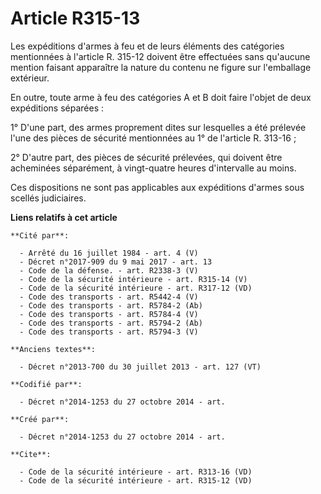 # Article R315-13

Les expéditions d'armes à feu et de leurs éléments des catégories mentionnées à l'article R. 315-12 doivent être effectuées
sans qu'aucune mention faisant apparaître la nature du contenu ne figure sur l'emballage extérieur. 

En outre, toute arme à feu des catégories A et B doit faire l'objet de deux expéditions séparées : 

1° D'une part, des armes proprement dites sur lesquelles a été prélevée l'une des pièces de sécurité mentionnées au 1° de
l'article R. 313-16 ; 

2° D'autre part, des pièces de sécurité prélevées, qui doivent être acheminées séparément, à vingt-quatre heures d'intervalle
au moins. 

Ces dispositions ne sont pas applicables aux expéditions d'armes sous scellés judiciaires.

**Liens relatifs à cet article**

	**Cité par**:

	  - Arrêté du 16 juillet 1984 - art. 4 (V)
	  - Décret n°2017-909 du 9 mai 2017 - art. 13
	  - Code de la défense. - art. R2338-3 (V)
	  - Code de la sécurité intérieure - art. R315-14 (V)
	  - Code de la sécurité intérieure - art. R317-12 (VD)
	  - Code des transports - art. R5442-4 (V)
	  - Code des transports - art. R5784-2 (Ab)
	  - Code des transports - art. R5784-4 (V)
	  - Code des transports - art. R5794-2 (Ab)
	  - Code des transports - art. R5794-3 (V)

	**Anciens textes**:

	  - Décret n°2013-700 du 30 juillet 2013 - art. 127 (VT)

	**Codifié par**:

	  - Décret n°2014-1253 du 27 octobre 2014 - art.

	**Créé par**:

	  - Décret n°2014-1253 du 27 octobre 2014 - art.

	**Cite**:

	  - Code de la sécurité intérieure - art. R313-16 (VD)
	  - Code de la sécurité intérieure - art. R315-12 (VD)
